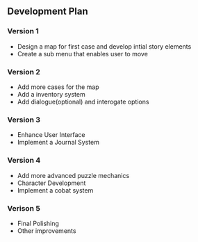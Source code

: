 ## Development Plan
### Version 1 
* Design a map for first case and develop intial story elements
* Create a sub menu that enables user to move
### Version 2
* Add more cases for the map
* Add a inventory system
* Add dialogue(optional) and interogate options
### Version 3
* Enhance User Interface
* Implement a Journal System
### Version 4
* Add more advanced puzzle mechanics
* Character Development
* Implement a cobat system
### Verison 5
* Final Polishing
* Other improvements